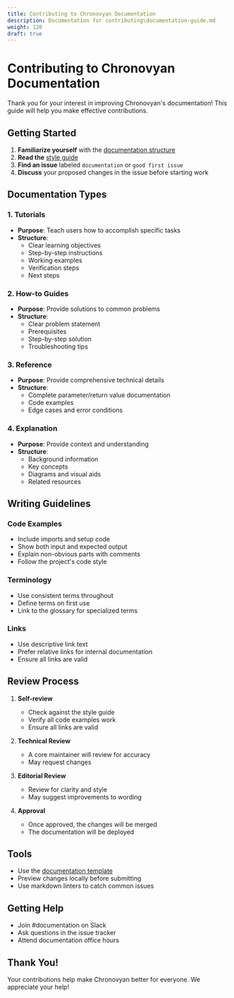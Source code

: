 ```yaml
---
title: Contributing to Chronovyan Documentation
description: Documentation for contributing\documentation-guide.md
weight: 120
draft: true
---
```


# Contributing to Chronovyan Documentation

Thank you for your interest in improving Chronovyan's documentation! This guide will help you make effective contributions.

## Getting Started

1. **Familiarize yourself** with the [documentation structure](./migration-plan.md#new-structure)
2. **Read the** [style guide](./style-guide.md)
3. **Find an issue** labeled `documentation` or `good first issue`
4. **Discuss** your proposed changes in the issue before starting work

## Documentation Types

### 1. Tutorials
- **Purpose**: Teach users how to accomplish specific tasks
- **Structure**:
  - Clear learning objectives
  - Step-by-step instructions
  - Working examples
  - Verification steps
  - Next steps

### 2. How-to Guides
- **Purpose**: Provide solutions to common problems
- **Structure**:
  - Clear problem statement
  - Prerequisites
  - Step-by-step solution
  - Troubleshooting tips

### 3. Reference
- **Purpose**: Provide comprehensive technical details
- **Structure**:
  - Complete parameter/return value documentation
  - Code examples
  - Edge cases and error conditions

### 4. Explanation
- **Purpose**: Provide context and understanding
- **Structure**:
  - Background information
  - Key concepts
  - Diagrams and visual aids
  - Related resources

## Writing Guidelines

### Code Examples
- Include imports and setup code
- Show both input and expected output
- Explain non-obvious parts with comments
- Follow the project's code style

### Terminology
- Use consistent terms throughout
- Define terms on first use
- Link to the glossary for specialized terms

### Links
- Use descriptive link text
- Prefer relative links for internal documentation
- Ensure all links are valid

## Review Process

1. **Self-review**
   - Check against the style guide
   - Verify all code examples work
   - Ensure all links are valid

2. **Technical Review**
   - A core maintainer will review for accuracy
   - May request changes

3. **Editorial Review**
   - Review for clarity and style
   - May suggest improvements to wording

4. **Approval**
   - Once approved, the changes will be merged
   - The documentation will be deployed

## Tools

- Use the [documentation template](../templates/documentation-template.md)
- Preview changes locally before submitting
- Use markdown linters to catch common issues

## Getting Help

- Join #documentation on Slack
- Ask questions in the issue tracker
- Attend documentation office hours

## Thank You!

Your contributions help make Chronovyan better for everyone. We appreciate your help!